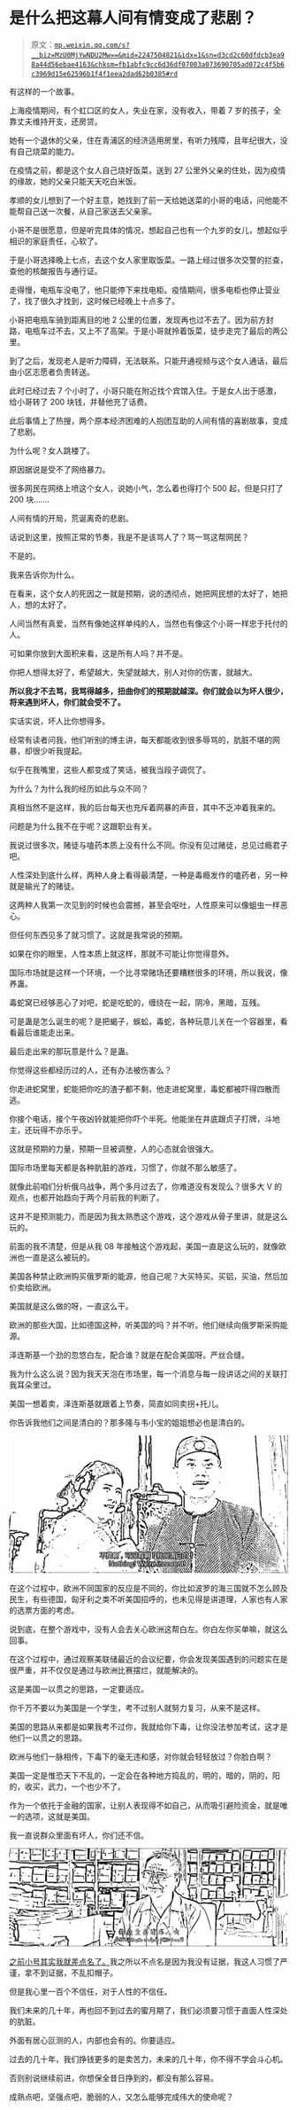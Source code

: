 # 是什么把这幕人间有情变成了悲剧？

> 原文：[`mp.weixin.qq.com/s?__biz=MzU0MjYwNDU2Mw==&mid=2247504821&idx=1&sn=d3cd2c60dfdcb3ea98a44d56ebae4163&chksm=fb1abfc9cc6d36df07003a073690705ad072c4f5b6c3969d15e62596b1f4f1eea2dad62b0385#rd`](http://mp.weixin.qq.com/s?__biz=MzU0MjYwNDU2Mw==&mid=2247504821&idx=1&sn=d3cd2c60dfdcb3ea98a44d56ebae4163&chksm=fb1abfc9cc6d36df07003a073690705ad072c4f5b6c3969d15e62596b1f4f1eea2dad62b0385#rd)

有这样的一个故事。 

上海疫情期间，有个虹口区的女人，失业在家，没有收入，带着 7 岁的孩子，全靠丈夫维持开支，还房贷。 

她有一个退休的父亲，住在青浦区的经济适用房里，有听力残障，且年纪很大，没有自己烧菜的能力。

在疫情之前，都是这个女人自己烧好饭菜，送到 27 公里外父亲的住处，因为疫情的缘故，她的父亲只能天天吃白米饭。 

孝顺的女儿想到了一个好主意，她找到了前一天给她送菜的小哥的电话，问他能不能帮自己送一次餐，从自己家送去父亲家。

小哥不是很愿意，但是听完具体的情况，想起自己也有一个九岁的女儿，想起似乎相识的家庭责任，心软了。 

于是小哥选择晚上七点，去这个女人家里取饭菜。一路上经过很多次交警的拦查，查他的核酸报告与通行证。

走得慢，电瓶车没电了，他只能停下来找电柜。疫情期间，很多电柜也停止营业了，找了很久才找到，这时候已经晚上十点多了。 

小哥把电瓶车骑到距离目的地 2 公里的位置，发现再也过不去了。因为前方封路，电瓶车过不去，又上不了高架。于是小哥就拎着饭菜，徒步走完了最后的两公里。

到了之后，发现老人是听力障碍，无法联系。只能开通视频与这个女人通话，最后由小区志愿者负责转送。 

此时已经过去 7 个小时了，小哥只能在附近找个宾馆入住。于是女人出于感激，给小哥转了 200 块钱，并替他充了话费。

此后事情上了热搜，两个原本经济困难的人抱团互助的人间有情的喜剧故事，变成了悲剧。 

为什么呢？女人跳楼了。

原因据说是受不了网络暴力。 

很多网民在网络上喷这个女人，说她小气，怎么着也得打个 500 起，但是只打了 200 块.......

人间有情的开局，荒诞离奇的悲剧。 

话说到这里，按照正常的节奏，我是不是该骂人了？骂一骂这帮网民？ 

不是的。

我来告诉你为什么。 

在看来，这个女人的死因之一就是预期，说的透彻点，她把网民想的太好了，她把人，想的太好了。 

人间当然有真爱，当然有像她这样单纯的人，当然也有像这个小哥一样忠于托付的人。 

可如果你放到大面积来看，这是所有人吗？并不是。 

你把人想得太好了，希望越大，失望就越大，别人对你的伤害，就越大。 

**所以我才不去骂，我骂得越多，扭曲你们的预期就越深。你们就会以为坏人很少，将来遇到坏人，你们就会受不了。** 

实话实说，坏人比你想得多。 

经常有读者问我，他们听别的博主讲，每天都能收到很多辱骂的，肮脏不堪的网暴，却很少听我提起。 

似乎在我嘴里，这些人都变成了笑话，被我当段子调侃了。

为什么？为什么我的经历如此与众不同？ 

真相当然不是这样，我的后台每天也充斥着网暴的声音，其中不乏冲着我来的。 

问题是为什么我不在乎呢？这跟职业有关。 

我说过很多次，赌徒与嗑药本质上没有什么不同。你没有见过赌徒，总见过瘾君子吧。 

人性深处到底什么样，两种人身上看得最清楚，一种是毒瘾发作的嗑药者，另一种就是输光了的赌徒。

这两种人我第一次见到的时候也会震撼，甚至会呕吐，人性原来可以像蛆虫一样恶心。 

但任何东西见多了就习惯了。这就是我常说的预期。 

如果在你的眼里，人性本质上就这样，那就不可能让你觉得意外。 

国际市场就是这样一个环境，一个比寻常赌场还要糟糕很多的环境，所以我说，像养蛊。 

毒蛇窝已经够恶心了对吧，蛇是吃蛇的，缠绕在一起，阴冷，黑暗，互残。 

可是蛊是怎么诞生的呢？是把蝎子，蜈蚣，毒蛇，各种玩意儿关在一个容器里，看看最后谁能走出来。

最后走出来的那玩意是什么？是蛊。

你觉得这些都经历过的人，还有办法被伤害么？

你走进蛇窝里，蛇能把你吃的渣子都不剩，他走进蛇窝里，毒蛇都被吓得四散而逃。 

你接个电话，接个午夜凶铃就能把你吓个半死。他能坐在井底跟贞子打牌，斗地主，还玩得不亦乐乎。 

这就是预期的力量，预期一旦被调整，人的心态就会很强大。 

国际市场里每天都是各种肮脏的游戏，习惯了，你就不那么敏感了。 

就像此前咱们分析俄乌战争，两个多月过去了，你难道没有发现么？很多大 V 的观点，也都开始趋向于两个月前我的判断了。 

这并不是预测能力，而是因为我太熟悉这个游戏，这个游戏从骨子里讲，就是这么玩的。 

前面的我不清楚，但是从我 08 年接触这个游戏起，美国一直是这么玩的，就像欧洲也一直是这么被玩的。

美国各种禁止欧洲购买俄罗斯的能源，他自己呢？大买特买。买铝，买油，然后加价卖给欧洲。 

美国就是这么做的呀，一直这么干。

欧洲的那些大国，比如德国这种，听美国的吗？并不听。他们继续向俄罗斯采购能源。 

泽连斯基一个劲的忽悠白左，配合谁？就是在配合美国呀。严丝合缝。

我为什么这么说？因为我天天泡在市场里，每一个消息与每一段讲话之间的关联打我耳朵里过。

美国一想着卖，泽连斯基就跟着上节奏，简直如同卖拐+托儿。

你告诉我他们之间是清白的？那多隆与韦小宝的姐姐想必也是清白的。 

![](img/c356bcc582421329d8c83ed967c70cf7.png)

在这个过程中，欧洲不同国家的反应是不同的，你比如波罗的海三国就不怎么顾及民生，有些德国，匈牙利之类不听美国招呼的，也未见得是讲道理，人家也有人家的选票方面的考虑。 

说到底，在整个游戏中，没有人会去关心欧洲这帮白左。你白左你买单嘛，就这么回事。 

在这个过程中，通过观察美联储最近的会议纪要，你会发现美国遇到的问题实在是很严重，并不仅仅是通过与欧洲比赛摆烂，就能解决的。 

这是美国一以贯之的思路，一定要适应。

你千万不要以为美国是一个学生，考不过别人就努力复习，从来不是这样。

美国的思路从来都是如果我考不过你，我就给你下毒，让你没法参加考试，这才是他们一以贯之的思路。

欧洲与他们一脉相传，下毒下的毫无违和感，对你就会轻轻放过？你脸白啊？ 

美国一定是惟恐天下不乱的，一定会在各种地方捣乱的，明的，暗的，阴的，阳的，收买，武力，一个也少不了。

作为一个依托于金融的国家，让别人表现得不如自己，从而吸引避险资金，就是唯一的选项，这就是美国。 

我一直说群众里面有坏人，你们还不信。

![](img/2cd4db15380e9b074ad7736abad7d0b6.png)

[之前小号其实我就差点名了。](http://mp.weixin.qq.com/s?__biz=MzU3NDc5Nzc0NQ==&mid=2247515245&idx=1&sn=d95aa5a3e85525adf60fd18496bb617e&chksm=fd2e1eb3ca5997a5c6557b784ac99bc179fa9da31fdb8c00424295ede68729a22c151c4bc930&scene=21#wechat_redirect)我之所以不点名是因为我没有证据，我这人习惯了严谨，拿不到证据，不乱扣帽子。

但是我心里一百个不信任，对于人性的不信任。 

我们未来的几十年，再也回不到过去的蜜月期了，我们必须要习惯于直面人性深处的肮脏。 

外面有居心叵测的人，内部也会有的。你要适应。

过去的几十年，我们挣钱更多的是卖苦力，未来的几十年，你不得不学会斗心机。 

否则别说继续前进，你想保全昔日挣到的，都没有那么容易。 

成熟点吧，坚强点吧，脆弱的人，又怎么能够完成伟大的使命呢？